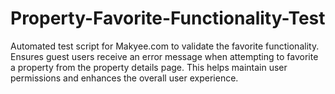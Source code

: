 # Property-Favorite-Functionality-Test
Automated test script for Makyee.com to validate the favorite functionality. Ensures guest users receive an error message when attempting to favorite a property from the property details page. This helps maintain user permissions and enhances the overall user experience.
